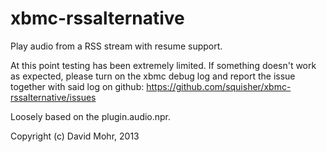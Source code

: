xbmc-rssalternative
===================

Play audio from a RSS stream with resume support.

At this point testing has been extremely limited. If something doesn't work as
expected, please turn on the xbmc debug log and report the issue together with
said log on github:
  https://github.com/squisher/xbmc-rssalternative/issues

Loosely based on the plugin.audio.npr.

Copyright (c) David Mohr, 2013
